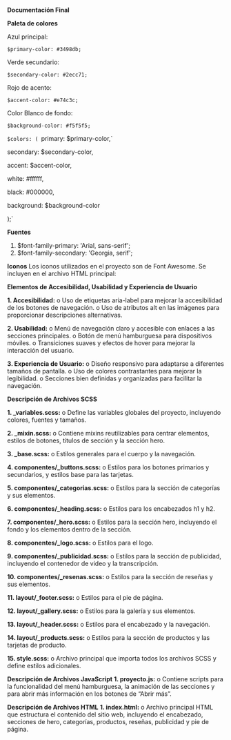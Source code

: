 **Documentación Final**

**Paleta de colores**

Azul principal:

`$primary-color: #3498db;`

Verde secundario:

`$secondary-color: #2ecc71;`

Rojo de acento:

`$accent-color: #e74c3c;`

Color Blanco de fondo:

`$background-color: #f5f5f5;`

`$colors: (
  `primary: $primary-color,`
  
  secondary: $secondary-color,
  
  accent: $accent-color,
  
  white: #ffffff,
  
  black: #000000,
  
  background: $background-color
  
  );`


**Fuentes**
1.	$font-family-primary: 'Arial, sans-serif';
3.	$font-family-secondary: 'Georgia, serif';



**Iconos**
Los iconos utilizados en el proyecto son de Font Awesome. Se incluyen en el archivo HTML principal:
<link rel="stylesheet" href="https://cdnjs.cloudflare.com/ajax/libs/font-awesome/6.0.0-beta3/css/all.min.css">



**Elementos de Accesibilidad, Usabilidad y Experiencia de Usuario**

**1.	Accesibilidad:**
o	Uso de etiquetas aria-label para mejorar la accesibilidad de los botones de navegación.
o	Uso de atributos alt en las imágenes para proporcionar descripciones alternativas.

**2.	Usabilidad:**
o	Menú de navegación claro y accesible con enlaces a las secciones principales.
o	Botón de menú hamburguesa para dispositivos móviles.
o	Transiciones suaves y efectos de hover para mejorar la interacción del usuario.

**3.	Experiencia de Usuario:**
o	Diseño responsivo para adaptarse a diferentes tamaños de pantalla.
o	Uso de colores contrastantes para mejorar la legibilidad.
o	Secciones bien definidas y organizadas para facilitar la navegación.

**Descripción de Archivos SCSS**

**1.	_variables.scss:**
o	Define las variables globales del proyecto, incluyendo colores, fuentes y tamaños.

**2.	_mixin.scss:**
o	Contiene mixins reutilizables para centrar elementos, estilos de botones, títulos de sección y la sección hero.

**3.	_base.scss:**
o	Estilos generales para el cuerpo y la navegación.

**4.	componentes/_buttons.scss:**
o	Estilos para los botones primarios y secundarios, y estilos base para las tarjetas.

**5.	componentes/_categorias.scss:**
o	Estilos para la sección de categorías y sus elementos.

**6.	componentes/_heading.scss:**
o	Estilos para los encabezados h1 y h2.

**7.	componentes/_hero.scss:**
o	Estilos para la sección hero, incluyendo el fondo y los elementos dentro de la sección.

**8.	componentes/_logo.scss:**
o	Estilos para el logo.

**9.	componentes/_publicidad.scss:**
o	Estilos para la sección de publicidad, incluyendo el contenedor de video y la transcripción.

**10.	componentes/_resenas.scss:**
o	Estilos para la sección de reseñas y sus elementos.

**11.	layout/_footer.scss:**
o	Estilos para el pie de página.

**12.	layout/_gallery.scss:**
o	Estilos para la galería y sus elementos.

**13.	layout/_header.scss:**
o	Estilos para el encabezado y la navegación.

**14.	layout/_products.scss:**
o	Estilos para la sección de productos y las tarjetas de producto.

**15.	style.scss:**
o	Archivo principal que importa todos los archivos SCSS y define estilos adicionales.


**Descripción de Archivos JavaScript**
**1.	proyecto.js:**
o	Contiene scripts para la funcionalidad del menú hamburguesa, la animación de las secciones y para abrir más información en los botones de “Abrir más”.


**Descripción de Archivos HTML**
**1.	index.html:**
o	Archivo principal HTML que estructura el contenido del sitio web, incluyendo el encabezado, secciones de hero, categorías, productos, reseñas, publicidad y pie de página.
